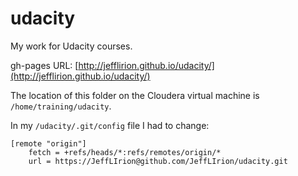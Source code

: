 # udacity
My work for Udacity courses.  

gh-pages URL: [http://jefflirion.github.io/udacity/](http://jefflirion.github.io/udacity/)

The location of this folder on the Cloudera virtual machine is `/home/training/udacity`.  

In my `/udacity/.git/config` file I had to change:
```
[remote "origin"]
	fetch = +refs/heads/*:refs/remotes/origin/*
	url = https://JeffLIrion@github.com/JeffLIrion/udacity.git
```

